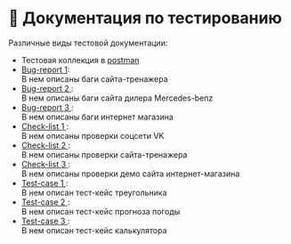 # 📝 Документация по тестированию 
Различные виды тестовой документации:
 <ul>
   <li> Тестовая коллекция в <a href="https://github.com/ElenaZHe/testing/blob/main/Test%20Collection.postman_collection.json"> postman </a> </li> 
   <li> <a href="https://docs.google.com/spreadsheets/d/13GHz1t2-sFqbGIPcmPr64ta41BRZXLsgKLn4_Zq9sHA/edit#gid=2065501099"> Bug-report 1</a>: <br/>
     В нем описаны баги сайта-тренажера</li>
   <li> <a href="https://docs.google.com/spreadsheets/d/1xPTDRnQBV5LAAAkSLQ5oHOKwbO0h-L04gldIkrcpBNQ/edit#gid=0"> Bug-report 2 </a>: <br/>
     В нем описаны баги сайта дилера Мercedes-benz </li>
    <li> <a href="https://docs.google.com/spreadsheets/d/1xPTDRnQBV5LAAAkSLQ5oHOKwbO0h-L04gldIkrcpBNQ/edit#gid=0"> Bug-report 3 </a>: <br/>
     В нем описаны баги интернет магазина </li>
   <li><a href="https://docs.google.com/spreadsheets/d/1HltlmRmiLv1JGScdD1YVQN8kNsJxfD93eBQDld17h34/edit"> Check-list 1 </a>: <br/>
     В нем описаны проверки соцсети VK </li>
  <li><a href="https://docs.google.com/spreadsheets/d/1fBCBeGYxG0ipwg7R0uxYh6bN6bjvrLvUuAcfcNDxP8g/edit#gid=0"> Check-list 2 </a>: <br/>
    В нем описаны проверки сайта-тренажера </li>
  <li><a href="https://docs.google.com/spreadsheets/d/1yJnWwNBGhwBJnNSH_b8qf4fJMHskrBE8aKzBSWWxHxY/edit#gid=0"> Check-list 3 </a>: <br/>
    В нем описаны проверки демо сайта интернет-магазина </li>
   <li> <a href="https://docs.google.com/spreadsheets/d/1hoU7Lc6zjv3K3sU2fK-6IDwOvhdIACrY6i1nZ_Lwgg8/edit"> Test-case 1 </a>: <br/>
В нем описан тест-кейс треугольника  </li>
   <li> <a href="https://docs.google.com/spreadsheets/d/1bNo-SRMHzO4t_hIaIwlF3C7pBKNX_PfiTDjzl2qlbPY/edit#gid=0"> Test-case 2 </a>: <br/>
В нем описан тест-кейс прогноза погоды </li>
   <li> <a href="https://docs.google.com/spreadsheets/d/190R8maiT_R8jA3tAtkhdqQEp3BPX0kpiwoHK53qe1ao/edit"> Test-case 3 </a>: <br/>
В нем описан тест-кейс калькулятора </li>
</ul>
